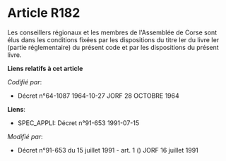 # Article R182

Les conseillers régionaux et les membres de l'Assemblée de Corse sont élus dans les conditions fixées par les dispositions du
titre Ier du livre Ier (partie réglementaire) du présent code et par les dispositions du présent livre.

**Liens relatifs à cet article**

_Codifié par_:

  - Décret n°64-1087 1964-10-27 JORF 28 OCTOBRE 1964

**Liens**:

  - SPEC_APPLI: Décret n°91-653 1991-07-15

_Modifié par_:

  - Décret n°91-653 du 15 juillet 1991 - art. 1 () JORF 16 juillet 1991
